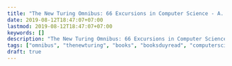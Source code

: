 ```yaml
---
title: "The New Turing Omnibus: 66 Excursions in Computer Science - A. K. Dewdney"
date: 2019-08-12T18:47:07+07:00
lastmod: 2019-08-12T18:47:07+07:00
keywords: []
description: "The New Turing Omnibus: 66 Excursions in Computer Science -  A. K. Dewdney"
tags: ["omnibus", "thenewturing", "books", "booksduyread", "computerscience", "dewdney"]
draft: true
---
```


<!--more-->
